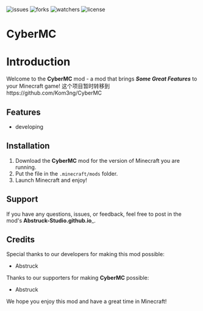 ![issues](https://img.shields.io/github/issues/Abstruck-Studio/CyberMC?style=for-the-badge) 
![forks](https://img.shields.io/github/forks/Abstruck-Studio/CyberMC?style=for-the-badge)
![watchers](https://img.shields.io/github/watchers/Abstruck-Studio/CyberMC?style=for-the-badge)
![license](https://img.shields.io/github/license/Abstruck-Studio/CyberMC?style=for-the-badge)
# CyberMC

# Introduction

Welcome to the __CyberMC__ mod - a mod that brings ___Some Great Features___ to your Minecraft game!
这个项目暂时转移到https://github.com/Kom3ng/CyberMC



## Features 

- developing

## Installation 

1. Download the __CyberMC__ mod for the version of Minecraft you are running.
2. Put the file in the `.minecraft/mods` folder.
3. Launch Minecraft and enjoy!

## Support

If you have any questions, issues, or feedback, feel free to post in the mod's __Abstruck-Studio.github.io___.

## Credits

Special thanks to our developers for making this mod possible:

- Abstruck

Thanks to our supporters for making __CyberMC__ possible:

- Abstruck

We hope you enjoy this mod and have a great time in Minecraft!
